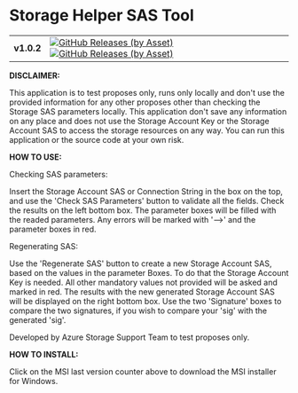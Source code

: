 # Storage Helper SAS Tool

<table>
<!--
  <tr>
    <td>
	<b>
		Repo: test v2
    </b>
	</td>    
    <td>
		<a href="https://github.com/LuisFilipe236/test/releases/tag/v2"><img alt="GitHub Releases (by Asset)" src="https://img.shields.io/github/downloads/LuisFilipe236/test/v2/total?label=downloads"></a>
		<a href="https://github.com/LuisFilipe236/test/releases/download/v2/512.txt"><img alt="GitHub Releases (by Asset)" src="https://img.shields.io/github/downloads/LuisFilipe236/test/v2/512.txt?label=downloads"></a>
    </td>
  </tr>
//-->
  <tr>
    <td>
	<b>
		v1.0.2
    </b>
	</td>    
    <td>
<!--
		<a href="./"><img alt="GitHub Releases (by Asset)" src="https://img.shields.io/github/downloads/LuisFilipe236/Storage-Helper-SAS-Tool/v1.0.2/total?label=downloads"></a>
		<a href="1.txt"><img alt="GitHub Releases (by Asset)" src="https://img.shields.io/github/downloads/LuisFilipe236/Storage-Helper-SAS-Tool/v1.0.2/1.txt?label=downloads"></a>
//-->
		<a href="Storage.Helper.SAS.Tool.Installer.msi"><img alt="GitHub Releases (by Asset)" src="https://img.shields.io/github/downloads/LuisFilipe236/Storage-Helper-SAS-Tool/v1.0.2/total?label=downloads_total"></a>
		<a href="Storage.Helper.SAS.Tool.Installer.msi"><img alt="GitHub Releases (by Asset)" src="https://img.shields.io/github/downloads/LuisFilipe236/Storage-Helper-SAS-Tool/v1.0.2/Storage.Helper.SAS.Tool.Installer.msi?label=downloads_latest_msi"></a>
    </td>
  </tr>
</table>



<b>DISCLAIMER:</b>

This application is to test proposes only, runs only locally and don't use the provided information for any other proposes other than checking the Storage SAS parameters locally.
This application don't save any information on any place and does not use the Storage Account Key or the Storage Account SAS to access the storage resources on any way.
You can run this application or the source code at your own risk.



<b>HOW TO USE:</b>

Checking SAS parameters:

Insert the Storage Account SAS or Connection String in the box on the top, and use the 'Check SAS Parameters' button to validate all the fields.
Check the results on the left bottom box. The parameter boxes will be filled with the readed parameters.
Any errors will be marked with '-->' and the parameter boxes in red.

Regenerating SAS:

Use the 'Regenerate SAS' button to create a new Storage Account SAS, based on the values in the parameter Boxes.
To do that the Storage Account Key is needed. All other mandatory values not provided will be asked and marked in red.
The results with the new generated Storage Account SAS will be displayed on the right bottom box.
Use the two 'Signature' boxes to compare the two signatures, if you wish to compare your 'sig' with the generated 'sig'.

Developed by Azure Storage Support Team to test proposes only.

 
  
<b>HOW TO INSTALL:</b>

Click on the MSI last version counter above to download the MSI installer for Windows.



